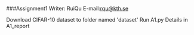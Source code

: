 ###Assignment1
Writer: RuiQu E-mail:rqu@kth.se

Download CIFAR-10 dataset to folder named 'dataset'
Run A1.py
Details in A1_report
